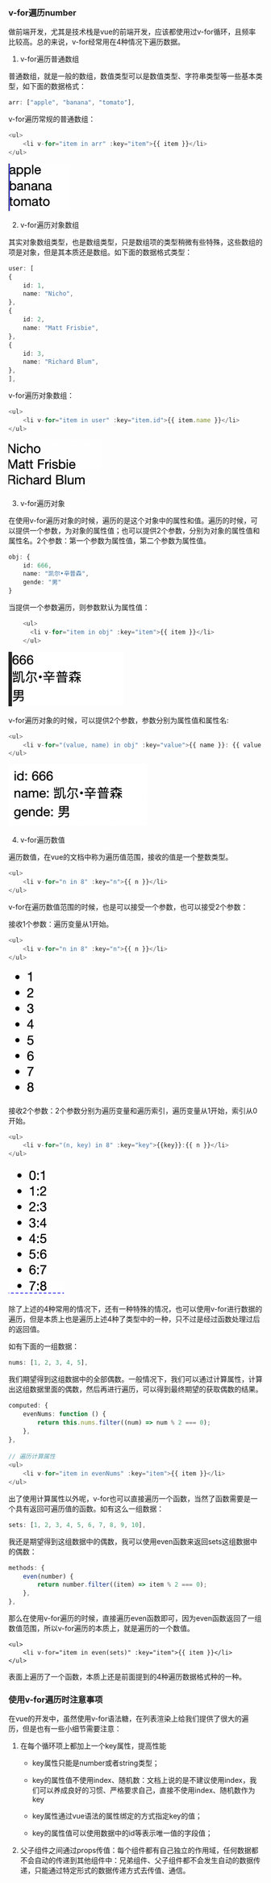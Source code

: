 ### v-for遍历number

做前端开发，尤其是技术栈是vue的前端开发，应该都使用过v-for循环，且频率比较高。总的来说，v-for经常用在4种情况下遍历数据。

1. v-for遍历普通数组

普通数组，就是一般的数组，数值类型可以是数值类型、字符串类型等一些基本类型，如下面的数据格式：

```ts
arr: ["apple", "banana", "tomato"],
```

v-for遍历常规的普通数组：

```ts
<ul>
    <li v-for="item in arr" :key="item">{{ item }}</li>
</ul>
```

![v-for遍历常规数组](./images/i26.png)

2. v-for遍历对象数组

其实对象数组类型，也是数组类型，只是数组项的类型稍微有些特殊，这些数组的项是对象，但是其本质还是数组。如下面的数据格式类型：

```ts
user: [
{
    id: 1,
    name: "Nicho",
},
{
    id: 2,
    name: "Matt Frisbie",
},
{
    id: 3,
    name: "Richard Blum",
},
],
```

v-for遍历对象数组：

```ts
<ul>
    <li v-for="item in user" :key="item.id">{{ item.name }}</li>
</ul>
```

![v-for遍历对象数组](./images/i27.png)

3. v-for遍历对象

在使用v-for遍历对象的时候，遍历的是这个对象中的属性和值。遍历的时候，可以提供一个参数，为对象的属性值；也可以提供2个参数，分别为对象的属性值和属性名。2个参数：第一个参数为属性值，第二个参数为属性值。

```ts
obj: {
    id: 666,
    name: "凯尔•辛普森",
    gende: "男"
}
```

当提供一个参数遍历，则参数默认为属性值：

```ts
    <ul>
      <li v-for="item in obj" :key="item">{{ item }}</li>
    </ul>
```

![v-for遍历对象只有一个参数时，参数为对象的属性值](./images/i24.png)

v-for遍历对象的时候，可以提供2个参数，参数分别为属性值和属性名:

```ts
<ul>
    <li v-for="(value, name) in obj" :key="value">{{ name }}: {{ value }}</li>
</ul>
```

![v-for遍历对象提供2个参数时，参数分别为属性值和属性名](./images/i25.png)

4. v-for遍历数值

遍历数值，在vue的文档中称为遍历值范围，接收的值是一个整数类型。

```ts
<ul>
    <li v-for="n in 8" :key="n">{{ n }}</li>
</ul>
```

v-for在遍历数值范围的时候，也是可以接受一个参数，也可以接受2个参数：

接收1个参数：遍历变量从1开始。

```ts
<ul>
    <li v-for="n in 8" :key="n">{{ n }}</li>
</ul>
```

![接收1个参数：遍历变量从1开始](./images/i28.png)

接收2个参数：2个参数分别为遍历变量和遍历索引，遍历变量从1开始，索引从0开始。

```ts
<ul>
    <li v-for="(n, key) in 8" :key="key">{{key}}:{{ n }}</li>
</ul>
```

![接收2个参数：2个参数分别为遍历变量和遍历索引，遍历变量从1开始，索引从0开始](./images/i29.png)

除了上述的4种常用的情况下，还有一种特殊的情况，也可以使用v-for进行数据的遍历，但是本质上也是遍历上述4种了类型中的一种，只不过是经过函数处理过后的返回值。

如有下面的一组数据：

```ts
nums: [1, 2, 3, 4, 5],
```

我们期望得到这组数据中的全部偶数。一般情况下，我们可以通过计算属性，计算出这组数据里面的偶数，然后再进行遍历，可以得到最终期望的获取偶数的结果。

```ts
computed: {
    evenNums: function () {
        return this.nums.filter((num) => num % 2 === 0);
    },
},

// 遍历计算属性
<ul>
    <li v-for="item in evenNums" :key="item">{{ item }}</li>
</ul>
```

出了使用计算属性以外呢，v-for也可以直接遍历一个函数，当然了函数需要是一个具有返回可遍历值的函数。如有这么一组数据：

```ts
sets: [1, 2, 3, 4, 5, 6, 7, 8, 9, 10],
```

我还是期望得到这组数据中的偶数，我可以使用even函数来返回sets这组数据中的偶数：

```ts
methods: {
    even(number) {
        return number.filter((item) => item % 2 === 0);
    },
},
```

那么在使用v-for遍历的时候，直接遍历even函数即可，因为even函数返回了一组数值范围，所以v-for遍历的本质上，就是遍历的一个数值。

```vue
<ul>
    <li v-for="item in even(sets)" :key="item">{{ item }}</li>
</ul>
```

表面上遍历了一个函数，本质上还是前面提到的4种遍历数据格式种的一种。

### 使用v-for遍历时注意事项

在vue的开发中，虽然使用v-for语法糖，在列表渲染上给我们提供了很大的遍历，但是也有一些小细节需要注意：

1. 在每个循环项上都加上一个key属性，提高性能

    * key属性只能是number或者string类型；

    * key的属性值不使用index、随机数：文档上说的是不建议使用index，我们可以养成良好的习惯、严格要求自己，直接不使用index、随机数作为key

    * key属性通过vue语法的属性绑定的方式指定key的值；

    * key的属性值可以使用数据中的id等表示唯一值的字段值；

2. 父子组件之间通过props传值：每个组件都有自己独立的作用域，任何数据都不会自动的传递到其他组件中：兄弟组件、父子组件都不会发生自动的数据传递，只能通过特定形式的数据传递方式去传值、通信。